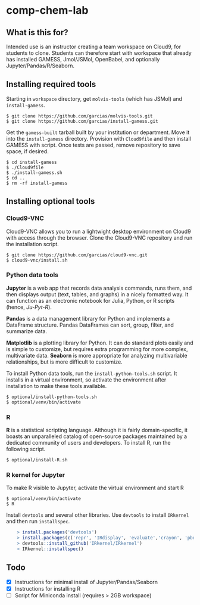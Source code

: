 # comp-chem-lab

## What is this for?

Intended use is an instructor creating a team workspace on Cloud9, for students to clone. Students can therefore start with workspace that already has installed GAMESS, Jmol/JSMol, OpenBabel, and optionally Jupyter/Pandas/R/Seaborn.

## Installing required tools

Starting in `workspace` directory, get `molvis-tools` (which has JSMol) and `install-gamess`.

    $ git clone https://github.com/garcias/molvis-tools.git
    $ git clone https://github.com/garcias/install-gamess.git

Get the `gamess-built` tarball built by your institution or department. Move it into the `install-gamess` directory. Provision with `Cloud9file` and then install GAMESS with script. Once tests are passed, remove repository to save space, if desired.

    $ cd install-gamess
    $ ./Cloud9file
    $ ./install-gamess.sh
    $ cd ..
    $ rm -rf install-gamess

## Installing optional tools

### Cloud9-VNC

Cloud9-VNC allows you to run a lightwight desktop environment on Cloud9 with access through the browser. Clone the Cloud9-VNC repository and run the installation script.

    $ git clone https://github.com/garcias/cloud9-vnc.git
    $ cloud9-vnc/install.sh

### Python data tools

**Jupyter** is a web app that records data analysis commands, runs them, and then displays output (text, tables, and graphs) in a nicely formatted way. It can function as an electronic notebook for Julia, Python, or R scripts (hence, *Ju-Pyt-R*).

**Pandas** is a data management library for Python and implements a DataFrame structure. Pandas DataFrames can sort, group, filter, and summarize data.

**Matplotlib** is a plotting library for Python. It can do standard plots easily and is simple to customize, but requires extra programming for more complex, multivariate data. **Seaborn** is more appropriate for analyzing multivariable relationships, but is more difficult to customize.

To install Python data tools, run the `install-python-tools.sh` script. It installs in a virtual environment, so activate the environment after installation to make these tools available.

    $ optional/install-python-tools.sh
    $ optional/venv/bin/activate

### R

**R** is a statistical scripting language. Although it is fairly domain-specific, it boasts an unparalleled catalog of open-source packages maintained by a dedicated community of users and developers. To install R, run the following script.

    $ optional/install-R.sh

### R kernel for Jupyter

To make R visible to Jupyter, activate the virtual environment and start R

    $ optional/venv/bin/activate
    $ R

Install `devtools` and several other libraries. Use `devtools` to install `IRkernel` and then run `installspec`.

```R    
    > install.packages('devtools')
    > install.packages(c('repr', 'IRdisplay', 'evaluate','crayon', 'pbdZMQ', 'devtools', 'uuid', 'digest'))
    > devtools::install_github('IRkernel/IRkernel')
    > IRkernel::installspec()
```

## Todo

- [x] Instructions for minimal install of Jupyter/Pandas/Seaborn
- [x] Instructions for installing R
- [ ] Script for Miniconda install (requires > 2GB workspace)
